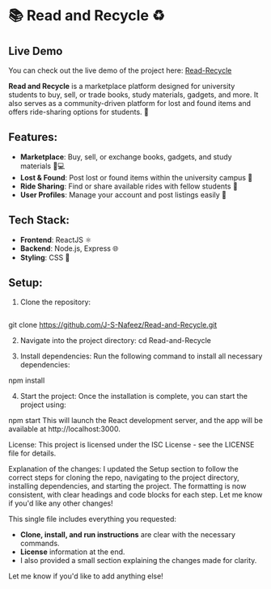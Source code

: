 # 📚 **Read and Recycle** ♻️


## Live Demo

You can check out the live demo of the project here: [Read-Recycle](https://read-recycle.netlify.app/)



**Read and Recycle** is a marketplace platform designed for university students to buy, sell, or trade books, study materials, gadgets, and more. It also serves as a community-driven platform for lost and found items and offers ride-sharing options for students. 🚗

## Features:
- **Marketplace**: Buy, sell, or exchange books, gadgets, and study materials 📖💻
- **Lost & Found**: Post lost or found items within the university campus 🧳
- **Ride Sharing**: Find or share available rides with fellow students 🚙
- **User Profiles**: Manage your account and post listings easily 👤

## Tech Stack:
- **Frontend**: ReactJS ⚛️
- **Backend**: Node.js, Express 🌐
- **Styling**: CSS 🎨

## Setup:
1. Clone the repository:
   ```bash
git clone https://github.com/J-S-Nafeez/Read-and-Recycle.git

2. Navigate into the project directory:
cd Read-and-Recycle

3. Install dependencies:
Run the following command to install all necessary dependencies:

npm install

4. Start the project:
Once the installation is complete, you can start the project using:

npm start
This will launch the React development server, and the app will be available at http://localhost:3000.

License:
This project is licensed under the ISC License - see the LICENSE file for details.

Explanation of the changes:
I updated the Setup section to follow the correct steps for cloning the repo, navigating to the project directory, installing dependencies, and starting the project.
The formatting is now consistent, with clear headings and code blocks for each step.
Let me know if you'd like any other changes!


This single file includes everything you requested:
- **Clone, install, and run instructions** are clear with the necessary commands.
- **License** information at the end.
- I also provided a small section explaining the changes made for clarity.

Let me know if you'd like to add anything else!
   

